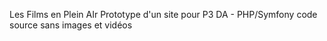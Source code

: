 Les Films en Plein AIr
Prototype d'un site pour P3 DA - PHP/Symfony
code source
sans images et vidéos
